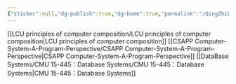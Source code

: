```yaml
---
{"sticker":null,"dg-publish":true,"dg-home":true,"permalink":"/QingZhiLiangCheng's Home/","tags":["gardenEntry"],"dgPassFrontmatter":true,"noteIcon":"","created":"2025-03-30T14:49:23.695+08:00","updated":"2025-03-30T15:22:01.782+08:00"}
---
```


[[LCU principles of computer composition/LCU principles of computer composition\|LCU principles of computer composition]]
[[CSAPP Computer-System-A-Program-Perspective/CSAPP Computer-System-A-Program-Perspective\|CSAPP Computer-System-A-Program-Perspective]]
[[DataBase Systems/CMU 15-445：Database Systems/CMU 15-445：Database Systems\|CMU 15-445：Database Systems]]